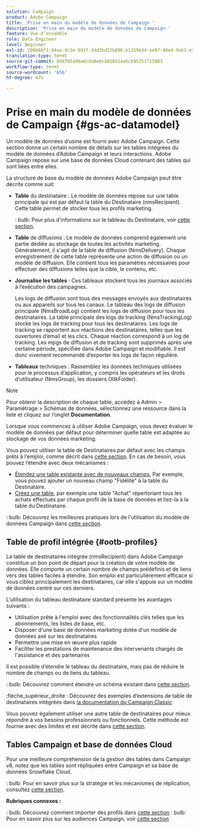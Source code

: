 ```yaml
---
solution: Campaign
product: Adobe Campaign
title: 'Prise en main du modèle de données de Campaign '
description: 'Prise en main du modèle de données de Campaign '
feature: Vue d’ensemble
role: Data Engineer
level: Beginner
exl-id: 200b60f1-04ae-4c3e-892f-3dd2bd22b896,b1319b34-ee07-48ed-9ab1-e2d12d3d99f8
translation-type: tm+mt
source-git-commit: 8dd7b5a99a0cda0e0c4850d14a6cb95253715803
workflow-type: tm+mt
source-wordcount: '656'
ht-degree: 47%

---
```


# Prise en main du modèle de données de Campaign {#gs-ac-datamodel}

Un modèle de données d’usine est fourni avec Adobe Campaign. Cette section donne un certain nombre de détails sur les tables intégrées du modèle de données d’Adobe Campaign et leurs interactions. Adobe Campaign repose sur une base de données Cloud contenant des tables qui sont liées entre elles.

La structure de base du modèle de données Adobe Campaign peut être décrite comme suit:

* **Table** du destinataire : Le modèle de données repose sur une table principale qui est par défaut la table du Destinataire (nmsRecipient). Cette table permet de stocker tous les profils marketing.

   : bulb: Pour plus d’informations sur le tableau du Destinataire, voir [cette section](#ootb-profiles).

* **Table** de diffusions : Le modèle de données comprend également une partie dédiée au stockage de toutes les activités marketing. Généralement, il s&#39;agit de la table de diffusion (NmsDelivery). Chaque enregistrement de cette table représente une action de diffusion ou un modèle de diffusion. Elle contient tous les paramètres nécessaires pour effectuer des diffusions telles que la cible, le contenu, etc.

* **Journalise les tables** : Ces tableaux stockent tous les journaux associés à l’exécution des campagnes.

   Les logs de diffusion sont tous des messages envoyés aux destinataires ou aux appareils sur tous les canaux. Le tableau des logs de diffusion principale (NmsBroadLog) contient les logs de diffusion pour tous les destinataires.
La table principale des logs de tracking (NmsTrackingLog) stocke les logs de tracking pour tous les destinataires. Les logs de tracking se rapportent aux réactions des destinataires, telles que les ouvertures d’email et les clics. Chaque réaction correspond à un log de tracking.
Les mpgs de diffusion et de tracking sont supprimés après une certaine période, spécifiée dans Adobe Campaign et modifiable. Il est donc vivement recommandé d’exporter les logs de façon régulière.

* **Tableaux** techniques : Rassemblez les données techniques utilisées pour le processus d’application, y compris les opérateurs et les droits d’utilisateur (NmsGroup), les dossiers (XtkFolder).

>[!NOTE]
>
>Pour obtenir la description de chaque table, accédez à Admin > Paramétrage > Schémas de données, sélectionnez une ressource dans la liste et cliquez sur l’onglet **Documentation**.

Lorsque vous commencez à utiliser Adobe Campaign, vous devez évaluer le modèle de données par défaut pour déterminer quelle table est adaptée au stockage de vos données marketing.

Vous pouvez utiliser la table de Destinataires par défaut avec les champs prêts à l’emploi, comme décrit dans [cette section](#ootb-profiles). En cas de besoin, vous pouvez l’étendre avec deux mécanismes :

* [Étendez une table existante avec de nouveaux champs.](extend-schema.md) Par exemple, vous pouvez ajouter un nouveau champ &quot;Fidélité&quot; à la table du Destinataire.
* [Créez une table](create-schema.md), par exemple une table &quot;Achat&quot; répertoriant tous les achats effectués par chaque profil de la base de données et liez-la à la table du Destinataire.

: bulb: Découvrez les meilleures pratiques lors de l&#39;utilisation du modèle de données Campaign dans [cette section](datamodel-best-practices.md).

## Table de profil intégrée {#ootb-profiles}

La table de destinataires intégrée (nmsRecipient) dans Adobe Campaign constitue un bon point de départ pour la création de votre modèle de données. Elle comporte un certain nombre de champs prédéfinis et de liens vers des tables faciles à étendre. Son emploi est particulièrement efficace si vous ciblez principalement les destinataires, car elle s&#39;appuie sur un modèle de données centré sur ces derniers.

L’utilisation du tableau destinataire standard présente les avantages suivants :

* Utilisation prête à l&#39;emploi avec des fonctionnalités clés telles que les abonnements, les listes de base, etc.
* Disposer d&#39;une base de données marketing dotée d&#39;un modèle de données axé sur les destinataires
* Permettre une mise en œuvre plus rapide
* Faciliter les prestations de maintenance des intervenants chargés de l&#39;assistance et des partenaires

Il est possible d’étendre le tableau du destinataire, mais pas de réduire le nombre de champs ou de liens du tableau.

: bulb: Découvrez comment étendre un schéma existant dans [cette section](extend-schema.md).

:flèche_supérieur_droite : Découvrez des exemples d’extensions de table de destinataires intégrées dans [la documentation du Campaign Classic](https://experienceleague.adobe.com/docs/campaign-classic/using/configuring-campaign-classic/editing-schemas/examples-of-schemas-edition.html?lang=en#extending-a-table)

Vous pouvez également utiliser une autre table de destinataires pour mieux répondre à vos besoins professionnels ou fonctionnels. Cette méthode est fournie avec des limites et est décrite dans [cette section](custom-recipient.md).

## Tables Campaign et base de données Cloud

Pour une meilleure compréhension de la gestion des tables dans Campaign v8, notez que les tables sont répliquées entre Campaign et sa base de données Snowflake Cloud.

: bulb: Pour en savoir plus sur la stratégie et les mécanismes de réplication, consultez [cette section](../config/replication.md).

**Rubriques connexes :**

: bulb: Découvrez comment importer des profils dans [cette section](../start/import.md)
: bulb: Pour en savoir plus sur les audiences Campaign, voir [cette section](../start/audiences.md)
